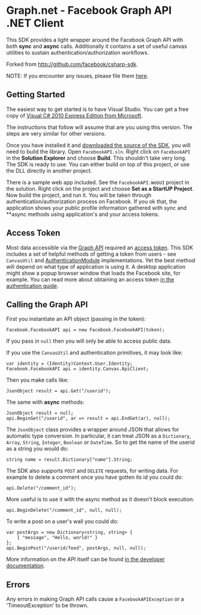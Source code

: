 Graph.net - Facebook Graph API .NET Client
==========================================

This SDK provides a light wrapper around the Facebook Graph API with both **sync** and **async** calls.
Additionally it contains a set of useful canvas utilities to sustain authentication/authorization
workflows.

Forked from http://github.com/facebook/csharp-sdk.

NOTE: If you encounter any issues, please file them [here](http://github.com/bbyk/graph.net/issues).


Getting Started
---------------

The easiest way to get started is to have Visual Studio. You can get a free copy
of [Visual C# 2010 Express Edition from
Microsoft](http://www.microsoft.com/express/Downloads/#2010-Visual-CS).

The instructions that follow will assume that are you using this version. The
steps are very similar for other versions.

Once you have installed it and [downloaded the source of the
SDK](http://github.com/bbyk/graph.net/archives/master), you will need to
build the library. Open `FacebookAPI.sln`. Right click on
`FacebookAPI` in the **Solution Explorer** and choose **Build**. This shouldn't
take very long. The SDK is ready to use. You can either build on top of this
project, or use the DLL directly in another project.

There is a sample web app included. See the
`FacebookAPI.WebUI` project in the solution. Right click on the project and choose **Set as a StartUP Project**.
Now build the project, and run it. You will be taken through authentication/authorization process on Facebook. If you ok that,
the application shows your public profile information gathered with sync and **async
methods using application's and your access tokens.


Access Token
------------

Most data accessible via the [Graph
API](http://developers.facebook.com/docs/api) required an [access
token](http://developers.facebook.com/docs/authentication/). This SDK includes
a set of helpful methods of getting a token from users - see `CanvasUtil` and
[AuthenticationModule](http://github.com/bbyk/graph.net/blob/master/web/AuthenticationModule.cs) implementations.
Yet the best method will depend on what type of application is using it. A desktop application might show a
popup browser window that loads the Facebook site, for example. You can read
more about obtaining an access token [in the authentication
guide](http://developers.facebook.com/docs/authentication/).


Calling the Graph API
---------------------

First you instantiate an API object (passing in the token):

    Facebook.FacebookAPI api = new Facebook.FacebookAPI(token);

If you pass in `null` then you will only be able to access public data.

If you use the `CanvasUtil` and authentication primitives, it may look like:

    var identity = (Identity)Context.User.Identity;
    Facebook.FacebookAPI api = identity.Canvas.ApiClient;

Then you make calls like:

    JsonObject result = api.Get("/userid");

The same with **async** methods:

    JsonObject result = null;
    api.BeginGet("/userid", ar => result = api.EndGet(ar), null);

The `JsonObject` class provides a wrapper around JSON that allows for automatic
type conversion. In particular, it can treat JSON as a `Dictionary`, `Array`,
`String`, `Integer`, `Boolean` or `DateTime`. So to get the name of the userid as a string you would
do:

    string name = result.Dictionary["name"].String;

The SDK also supports `POST` and `DELETE` requests, for writing data. For
example to delete a comment once you have gotten its id you could do:

    api.Delete("/comment_id");

More useful is to use it with the async method as it doesn't block execution:

    api.BeginDelete("/comment_id", null, null);

To write a post on a user's wall you could do:

    var postArgs = new Dictionary<string, string> {
        { "message", "Hello, world!" }
    };
    api.BeginPost("/userid/feed", postArgs, null, null);

More information on the API itself can be found [in the developer
documentation](http://developers.facebook.com/docs/api).


Errors
------

Any errors in making Graph API calls cause a `FacebookAPIException` or a 'TimeoutException' to be
thrown.
